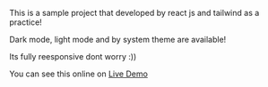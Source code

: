 This is a sample project that developed by react js and tailwind as a practice! 
 
Dark mode, light mode and by system theme are available! 
 
Its fully reesponsive dont worry :)) 
 
You can see this online on [Live Demo]()
